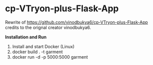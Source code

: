 # cp-VTryon-plus-Flask-App

Rewrite of https://github.com/vinodbukya6/cp-VTryon-plus-Flask-App credits to the orignal creator vinodbukya6.

**Installation and Run**

1. Install and start Docker (Linux)
2. docker build . -t garment
3. docker run -d -p 5000:5000 garment

